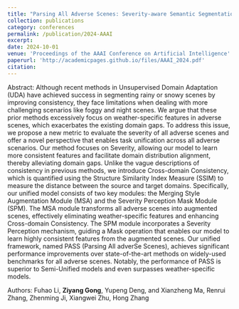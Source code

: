 ```yaml
---
title: "Parsing All Adverse Scenes: Severity-aware Semantic Segmentation with Mask-enhanced Cross-domain Consistency"
collection: publications
category: conferences
permalink: /publication/2024-AAAI
excerpt: 
date: 2024-10-01
venue: 'Proceedings of the AAAI Conference on Artificial Intelligence'
paperurl: 'http://academicpages.github.io/files/AAAI_2024.pdf'
citation: 
---
```


Abstract: Although recent methods in Unsupervised Domain Adaptation (UDA) have achieved success in segmenting rainy or snowy scenes by improving consistency, they face limitations when dealing with more challenging scenarios like foggy and night scenes. We argue that these prior methods excessively focus on weather-specific features in adverse scenes, which exacerbates the existing domain gaps. To address this issue, we propose a new metric to evaluate the severity of all adverse scenes and offer a novel perspective that enables task unification across all adverse scenarios. Our method focuses on Severity, allowing our model to learn more consistent features and facilitate domain distribution alignment, thereby alleviating domain gaps. Unlike the vague descriptions of consistency in previous methods, we introduce Cross-domain Consistency, which is quantified using the Structure Similarity Index Measure (SSIM) to measure the distance between the source and target domains. Specifically, our unified model consists of two key modules: the Merging Style Augmentation Module (MSA) and the Severity Perception Mask Module (SPM). The MSA module transforms all adverse scenes into augmented scenes, effectively eliminating weather-specific features and enhancing Cross-domain Consistency. The SPM module incorporates a Severity Perception mechanism, guiding a Mask operation that enables our model to learn highly consistent features from the augmented scenes. Our unified framework, named PASS (Parsing All adverSe Scenes), achieves significant performance improvements over state-of-the-art methods on widely-used benchmarks for all adverse scenes. Notably, the performance of PASS is superior to Semi-Unified models and even surpasses weather-specific models.

Authors: Fuhao Li, **Ziyang Gong**, Yupeng Deng, and Xianzheng Ma, Renrui Zhang, Zhenming Ji, Xiangwei Zhu, Hong Zhang
